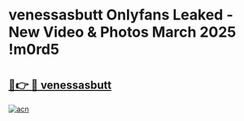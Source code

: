 # venessasbutt Onlyfans Leaked - New Video & Photos March 2025 !m0rd5

# <h2><a href="https://nvt7f9.iuczelnia.edu.pl?title=venessasbutt&ref=m0rd5">🔗👉 🔴 venessasbutt</a></h2>

[![acn](https://github.com/user-attachments/assets/0f9c940e-d8b0-45ae-aac7-cd30a18b3e1c)](https://nvt7f9.iuczelnia.edu.pl?title=venessasbutt&ref=m0rd5)


